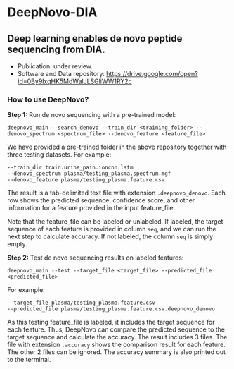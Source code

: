 # DeepNovo-DIA

## Deep learning enables de novo peptide sequencing from DIA.

- Publication: under review.
- Software and Data repository: https://drive.google.com/open?id=0By9IxqHK5MdWalJLSGliWW1RY2c

### How to use DeepNovo?

**Step 1:** Run de novo sequencing with a pre-trained model:

    deepnovo_main --search_denovo --train_dir <training_folder> --denovo_spectrum <spectrum_file> --denovo_feature <feature_file>

We have provided a pre-trained folder in the above repository together with three testing datasets. For example:

    --train_dir train.urine_pain.ioncnn.lstm
    --denovo_spectrum plasma/testing_plasma.spectrum.mgf
    --denovo_feature plasma/testing_plasma.feature.csv

The result is a tab-delimited text file with extension `.deepnovo_denovo`. Each row shows the predicted sequence, confidence score, and other information for a feature provided in the input feature_file.

Note that the feature_file can be labeled or unlabeled. If labeled, the target sequence of each feature is provided in column `seq`, and we can run the next step to calculate accuracy. If not labeled, the column `seq` is simply empty.

**Step 2:** Test de novo sequencing results on labeled features:

    deepnovo_main --test --target_file <target_file> --predicted_file <predicted_file>

For example:

    --target_file plasma/testing_plasma.feature.csv
    --predicted_file plasma/testing_plasma.feature.csv.deepnovo_denovo
    
As this testing feature_file is labeled, it includes the target sequence for each feature. Thus, DeepNovo can compare the predicted sequence to the target sequence and calculate the accuracy. The result includes 3 files. The file with extension `.accuracy` shows the comparison result for each feature. The other 2 files can be ignored. The accuracy summary is also printed out to the terminal.
